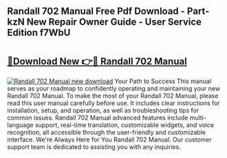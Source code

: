 ## Randall 702 Manual Free Pdf Download - Part-kzN New Repair Owner Guide - User Service Edition f7WbU

# <h2><a href="http://bc53003.oget.top/?id=Randall+702+Manual">🔗Download New 👉🔴 Randall 702 Manual</a></h2>

[![Randall 702 Manual new download](https://i.imgur.com/5g1atiW.png)](http://bc53003.oget.top/?id=Randall+702+Manual)
Your Path to Success This manual serves as your roadmap to confidently operating and maintaining your new Randall 702 Manual. To make the most of your Randall 702 Manual, please read this user manual carefully before use. It includes clear instructions for installation, setup, and operation, as well as troubleshooting tips for common issues. Randall 702 Manual advanced features include multi-language support, real-time translation, customizable widgets, and voice recognition, all accessible through the user-friendly and customizable interface. We're Always Here for You Randall 702 Manual. Our customer support team is dedicated to assisting you with any inquiries.
